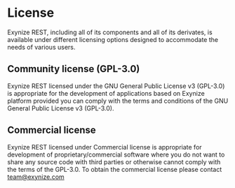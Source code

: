 # License

Exynize REST, including all of its components and all of its derivates, is available under different licensing options designed to accommodate the needs of various users.

## Community license (GPL-3.0)

Exynize REST licensed under the GNU General Public License v3 (GPL-3.0) is appropriate for the development
of applications based on Exynize platform provided you can comply with the terms and conditions
of the GNU General Public License v3 (GPL-3.0).

## Commercial license

Exynize REST licensed under Commercial license is appropriate for development of proprietary/commercial
software where you do not want to share any source code with third parties or otherwise cannot comply with the terms
of the GPL-3.0.
To obtain the commercial license please contact team@exynize.com
